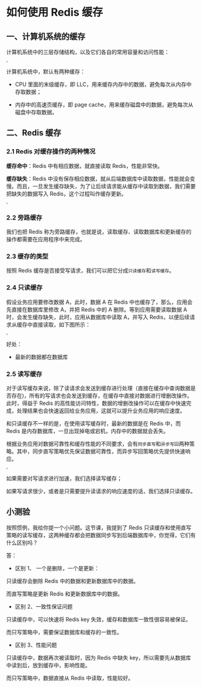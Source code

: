 # 如何使用 Redis 缓存

## 一、计算机系统的缓存

计算机系统中的三层存储结构，以及它们各自的常用容量和访问性能：

<img src="http://cdn.jayh.club/uPic/ac80f6e1714f3e1e8eabcfd8da3d689c.jpg" style="zoom: 25%;" />

计算机系统中，默认有两种缓存：

- CPU 里面的末级缓存，即 LLC，用来缓存内存中的数据，避免每次从内存中存取数据；

- 内存中的高速页缓存，即 page cache，用来缓存磁盘中的数据，避免每次从磁盘中存取数据。

## 二、Redis 缓存

### 2.1 Redis 对缓存操作的两种情况

**缓存命中**：Redis 中有相应数据，就直接读取 Redis，性能非常快。

**缓存缺失**：Redis 中没有保存相应数据，就从后端数据库中读取数据，性能就会变慢。而且，一旦发生缓存缺失，为了让后续请求能从缓存中读取到数据，我们需要把缺失的数据写入 Redis，这个过程叫作缓存更新。

<img src="http://cdn.jayh.club/uPic/6b0b489ec0c1c5049c8df84d77fa243d.jpg" style="zoom:25%;" />

### 2.2 旁路缓存

我们也把 Redis 称为旁路缓存，也就是说，读取缓存、读取数据库和更新缓存的操作都需要在应用程序中来完成。

### 2.3 缓存的类型

按照 Redis 缓存是否接受写请求，我们可以把它分成`只读缓存`和`读写缓存`。

### 2.4 只读缓存

假设业务应用要修改数据 A，此时，数据 A 在 Redis 中也缓存了，那么，应用会先直接在数据库里修改 A，并把 Redis 中的 A 删除。等到应用需要读取数据 A 时，会发生缓存缺失，此时，应用从数据库中读取 A，并写入 Redis，以便后续请求从缓存中直接读取，如下图所示：

<img src="http://cdn.jayh.club/uPic/464ea24a098c87b9d292cf61a2b2fecd.jpg" style="zoom:25%;" />

好处：

- 最新的数据都在数据库

### 2.5 读写缓存

对于读写缓存来说，除了读请求会发送到缓存进行处理（直接在缓存中查询数据是否存在)，所有的写请求也会发送到缓存，在缓存中直接对数据进行增删改操作。此时，得益于 Redis 的高性能访问特性，数据的增删改操作可以在缓存中快速完成，处理结果也会快速返回给业务应用，这就可以提升业务应用的响应速度。

和只读缓存不一样的是，在使用读写缓存时，最新的数据是在 Redis 中，而 Redis 是内存数据库，一旦出现掉电或宕机，内存中的数据就会丢失。

根据业务应用对数据可靠性和缓存性能的不同要求，会有`同步直写`和`异步写回`两种策略。其中，同步直写策略优先保证数据可靠性，而异步写回策略优先提供快速响应。

<img src="http://cdn.jayh.club/uPic/009d055bb91d42c28b9316c649f87f66.jpg" style="zoom:25%;" />

如果需要对写请求进行加速，我们选择读写缓存；

如果写请求很少，或者是只需要提升读请求的响应速度的话，我们选择只读缓存。

## 小测验

按照惯例，我给你提一个小问题。这节课，我提到了 Redis 只读缓存和使用直写策略的读写缓存，这两种缓存都会把数据同步写到后端数据库中，你觉得，它们有什么区别吗？

答：

- 区别 1、 一个是删除，一个是更新：

只读缓存会删除 Redis 中的数据和更新数据库中的数据。

而直写策略是更新 Redis 和更新数据库中的数据。

- 区别 2、一致性保证问题

只读缓存中，可以快速将 Redis key 失效，缓存和数据库一致性很容易被保证。

而只写策略中，需要保证数据库和缓存的一致性。

- 区别 3、性能问题

只读缓存中，数据再次被读取时，因为 Redis 中缺失 key，所以需要先从数据库中读到后，放到缓存中，影响性能。

而只写策略中，数据直接从 Redis 中读取，性能较好。

